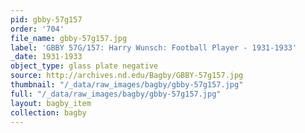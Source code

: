 ```yaml
---
pid: gbby-57g157
order: '704'
file_name: gbby-57g157.jpg
label: 'GBBY 57G/157: Harry Wunsch: Football Player - 1931-1933'
_date: 1931-1933
object_type: glass plate negative
source: http://archives.nd.edu/Bagby/GBBY-57g157.jpg
thumbnail: "/_data/raw_images/bagby/gbby-57g157.jpg"
full: "/_data/raw_images/bagby/gbby-57g157.jpg"
layout: bagby_item
collection: bagby
---
```

